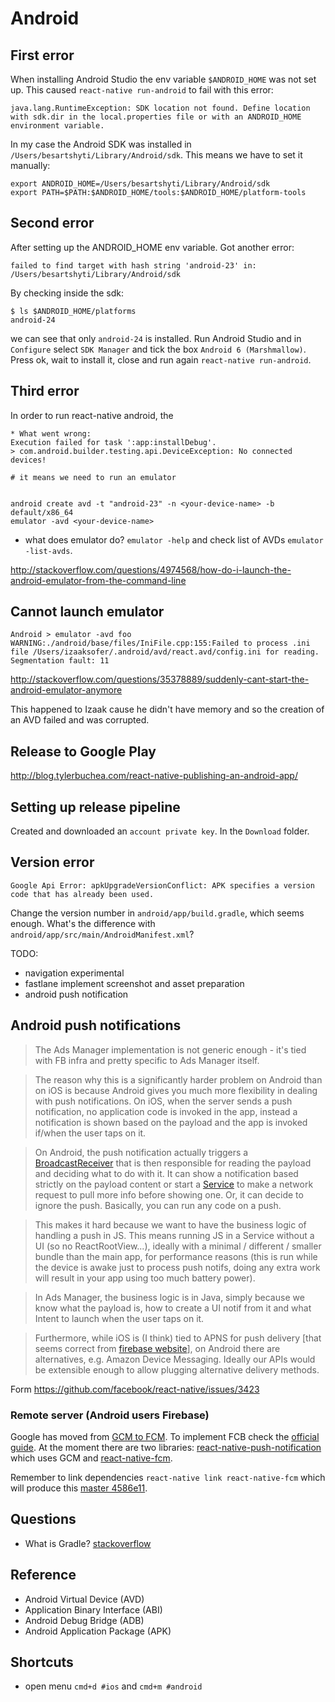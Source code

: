 # Android

## First error

When installing Android Studio the env variable `$ANDROID_HOME` was not set up.
This caused `react-native run-android` to fail with this error:
```
java.lang.RuntimeException: SDK location not found. Define location with sdk.dir in the local.properties file or with an ANDROID_HOME environment variable.
```

In my case the Android SDK was installed in `/Users/besartshyti/Library/Android/sdk`.
This means we have to set it manually:
```
export ANDROID_HOME=/Users/besartshyti/Library/Android/sdk
export PATH=$PATH:$ANDROID_HOME/tools:$ANDROID_HOME/platform-tools
```

## Second error
After setting up the ANDROID_HOME env variable. Got another error:
```
failed to find target with hash string 'android-23' in: /Users/besartshyti/Library/Android/sdk
```

By checking inside the sdk:
```
$ ls $ANDROID_HOME/platforms
android-24
```
we can see that only `android-24` is installed. Run Android Studio and in `Configure` select `SDK Manager` and tick the box `Android 6 (Marshmallow)`. Press ok, wait to install it, close and run again `react-native run-android`.


## Third error

In order to run react-native android, the

```
* What went wrong:
Execution failed for task ':app:installDebug'.
> com.android.builder.testing.api.DeviceException: No connected devices!

# it means we need to run an emulator


```

```
android create avd -t "android-23" -n <your-device-name> -b default/x86_64
emulator -avd <your-device-name>
```

- what does emulator do? `emulator -help` and check list of AVDs `emulator -list-avds`.

http://stackoverflow.com/questions/4974568/how-do-i-launch-the-android-emulator-from-the-command-line

## Cannot launch emulator

```
Android > emulator -avd foo
WARNING:./android/base/files/IniFile.cpp:155:Failed to process .ini file /Users/izaaksofer/.android/avd/react.avd/config.ini for reading.
Segmentation fault: 11
```

http://stackoverflow.com/questions/35378889/suddenly-cant-start-the-android-emulator-anymore

This happened to Izaak cause he didn't have memory and so the creation of an AVD failed and was corrupted.

## Release to Google Play

http://blog.tylerbuchea.com/react-native-publishing-an-android-app/

## Setting up release pipeline

Created and downloaded an `account private key`. In the `Download` folder.

## Version error

```
Google Api Error: apkUpgradeVersionConflict: APK specifies a version code that has already been used.
```

Change the version number in `android/app/build.gradle`, which seems enough.
What's the difference with `android/app/src/main/AndroidManifest.xml`?

TODO:

- navigation experimental
- fastlane implement screenshot and asset preparation
- android push notification

## Android push notifications

> The Ads Manager implementation is not generic enough - it's tied with FB infra and pretty specific to Ads Manager itself.

> The reason why this is a significantly harder problem on Android than on iOS is because Android gives you much more flexibility in dealing with push notifications. On iOS, when the server sends a push notification, no application code is invoked in the app, instead a notification is shown based on the payload and the app is invoked if/when the user taps on it.

> On Android, the push notification actually triggers a [BroadcastReceiver](https://developer.android.com/reference/android/content/BroadcastReceiver.html) that is then responsible for reading the payload and deciding what to do with it. It can show a notification based strictly on the payload content or start a [Service](https://developer.android.com/reference/android/app/Service.html) to make a network request to pull more info before showing one. Or, it can decide to ignore the push. Basically, you can run any code on a push.

> This makes it hard because we want to have the business logic of handling a push in JS. This means running JS in a Service without a UI (so no ReactRootView...), ideally with a minimal / different / smaller bundle than the main app, for performance reasons (this is run while the device is awake just to process push notifs, doing any extra work will result in your app using too much battery power).

> In Ads Manager, the business logic is in Java, simply because we know what the payload is, how to create a UI notif from it and what Intent to launch when the user taps on it.

> Furthermore, while iOS is (I think) tied to APNS for push delivery [that seems correct from [firebase website](https://firebase.google.com/docs/cloud-messaging/ios/certs)], on Android there are alternatives, e.g. Amazon Device Messaging. Ideally our APIs would be extensible enough to allow plugging alternative delivery methods.

Form https://github.com/facebook/react-native/issues/3423

### Remote server (Android users Firebase)

Google has moved from [GCM to FCM](https://developers.google.com/cloud-messaging/faq). To implement FCB check the [official guide](https://firebase.google.com/docs/cloud-messaging/).
At the moment there are two libraries: [react-native-push-notification](https://github.com/zo0r/react-native-push-notification) which uses GCM and [react-native-fcm](https://github.com/evollu/react-native-fcm).

Remember to link dependencies `react-native link react-native-fcm` which will produce this [master 4586e11](https://github.com/globetown/Android/commit/4586e1173dfde3023b57594d833104c9627504cc).

## Questions

- What is Gradle? [stackoverflow](http://stackoverflow.com/questions/16754643/what-is-gradle-in-android-studio)


## Reference

- Android Virtual Device (AVD)
- Application Binary Interface (ABI)
- Android Debug Bridge (ADB)
- Android Application Package (APK)

## Shortcuts

- open menu `cmd+d #ios` and `cmd+m #android`
